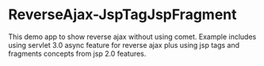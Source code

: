 ReverseAjax-JspTagJspFragment
============================

This demo app to show reverse ajax without using comet. Example includes using servlet 3.0 async feature for reverse ajax plus using jsp tags and fragments concepts from jsp 2.0 features.
